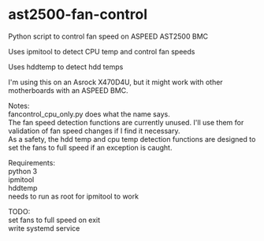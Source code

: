 # ast2500-fan-control
Python script to control fan speed on ASPEED AST2500 BMC

Uses ipmitool to detect CPU temp and control fan speeds

Uses hddtemp to detect hdd temps

I'm using this on an Asrock X470D4U, but it might work with other motherboards with an ASPEED BMC.

Notes:<br>
fancontrol_cpu_only.py does what the name says.<br>
The fan speed detection functions are currently unused. I'll use them for validation of fan speed changes if I find it necessary.<br>
As a safety, the hdd temp and cpu temp detection functions are designed to set the fans to full speed if an exception is caught.<br>

Requirements:<br>
python 3<br>
ipmitool<br>
hddtemp<br>
needs to run as root for ipmitool to work<br>

TODO:<br>
set fans to full speed on exit<br>
write systemd service<br>
